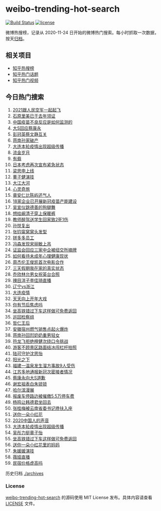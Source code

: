 # weibo-trending-hot-search

[![Build Status](https://github.com/justjavac/weibo-trending-hot-search/workflows/ci/badge.svg?branch=master)](https://github.com/justjavac/weibo-trending-hot-search/actions)
[![license](https://img.shields.io/github/license/justjavac/weibo-trending-hot-search)](https://github.com/justjavac/weibo-trending-hot-search/blob/master/LICENSE)

微博热搜榜，记录从 2020-11-24 日开始的微博热门搜索。每小时抓取一次数据，按天[归档](./archives)。

## 相关项目

- [知乎热搜榜](https://github.com/justjavac/zhihu-trending-top-search)
- [知乎热门话题](https://github.com/justjavac/zhihu-trending-hot-questions)
- [知乎热门视频](https://github.com/justjavac/zhihu-trending-hot-video)

## 今日热门搜索

<!-- BEGIN -->
<!-- 最后更新时间 Mon Jan 04 2021 03:32:10 GMT+0800 (CST) -->
1. [2021跟人民空军一起起飞](https://s.weibo.com//weibo?q=%232021%E8%B7%9F%E4%BA%BA%E6%B0%91%E7%A9%BA%E5%86%9B%E4%B8%80%E8%B5%B7%E8%B5%B7%E9%A3%9E%23&Refer=new_time)
1. [石原里美已于去年领证](https://s.weibo.com//weibo?q=%23%E7%9F%B3%E5%8E%9F%E9%87%8C%E7%BE%8E%E5%B7%B2%E4%BA%8E%E5%8E%BB%E5%B9%B4%E9%A2%86%E8%AF%81%23&Refer=top)
1. [中国疫苗不良反应是如何监测的](https://s.weibo.com//weibo?q=%23%E4%B8%AD%E5%9B%BD%E7%96%AB%E8%8B%97%E4%B8%8D%E8%89%AF%E5%8F%8D%E5%BA%94%E6%98%AF%E5%A6%82%E4%BD%95%E7%9B%91%E6%B5%8B%E7%9A%84%23&Refer=top)
1. [大S回应蔡康永](https://s.weibo.com//weibo?q=%E5%A4%A7S%E5%9B%9E%E5%BA%94%E8%94%A1%E5%BA%B7%E6%B0%B8&Refer=top)
1. [彭冠英蔡文静互关](https://s.weibo.com//weibo?q=%23%E5%BD%AD%E5%86%A0%E8%8B%B1%E8%94%A1%E6%96%87%E9%9D%99%E4%BA%92%E5%85%B3%23&Refer=top)
1. [蒋南孙家破产](https://s.weibo.com//weibo?q=%23%E8%92%8B%E5%8D%97%E5%AD%99%E5%AE%B6%E7%A0%B4%E4%BA%A7%23&Refer=top)
1. [大连本轮疫情出现超级传播](https://s.weibo.com//weibo?q=%23%E5%A4%A7%E8%BF%9E%E6%9C%AC%E8%BD%AE%E7%96%AB%E6%83%85%E5%87%BA%E7%8E%B0%E8%B6%85%E7%BA%A7%E4%BC%A0%E6%92%AD%23&Refer=top)
1. [流金岁月](https://s.weibo.com//weibo?q=%E6%B5%81%E9%87%91%E5%B2%81%E6%9C%88&Refer=top)
1. [有翡](https://s.weibo.com//weibo?q=%E6%9C%89%E7%BF%A1&Refer=top)
1. [日本考虑再次宣布紧急状态](https://s.weibo.com//weibo?q=%23%E6%97%A5%E6%9C%AC%E8%80%83%E8%99%91%E5%86%8D%E6%AC%A1%E5%AE%A3%E5%B8%83%E7%B4%A7%E6%80%A5%E7%8A%B6%E6%80%81%23&Refer=top)
1. [梁思申上线](https://s.weibo.com//weibo?q=%23%E6%A2%81%E6%80%9D%E7%94%B3%E4%B8%8A%E7%BA%BF%23&Refer=top)
1. [董子健演技](https://s.weibo.com//weibo?q=%E8%91%A3%E5%AD%90%E5%81%A5%E6%BC%94%E6%8A%80&Refer=top)
1. [大江大河](https://s.weibo.com//weibo?q=%E5%A4%A7%E6%B1%9F%E5%A4%A7%E6%B2%B3&Refer=top)
1. [心灵奇旅](https://s.weibo.com//weibo?q=%E5%BF%83%E7%81%B5%E5%A5%87%E6%97%85&Refer=top)
1. [章安仁比陈屿还气人](https://s.weibo.com//weibo?q=%23%E7%AB%A0%E5%AE%89%E4%BB%81%E6%AF%94%E9%99%88%E5%B1%BF%E8%BF%98%E6%B0%94%E4%BA%BA%23&Refer=top)
1. [18家企业已开展新冠疫苗产能建设](https://s.weibo.com//weibo?q=%2318%E5%AE%B6%E4%BC%81%E4%B8%9A%E5%B7%B2%E5%BC%80%E5%B1%95%E6%96%B0%E5%86%A0%E7%96%AB%E8%8B%97%E4%BA%A7%E8%83%BD%E5%BB%BA%E8%AE%BE%23&Refer=top)
1. [吴宣仪跳德善的狗腿舞](https://s.weibo.com//weibo?q=%23%E5%90%B4%E5%AE%A3%E4%BB%AA%E8%B7%B3%E5%BE%B7%E5%96%84%E7%9A%84%E7%8B%97%E8%85%BF%E8%88%9E%23&Refer=top)
1. [想给阚清子穿上保暖裤](https://s.weibo.com//weibo?q=%23%E6%83%B3%E7%BB%99%E9%98%9A%E6%B8%85%E5%AD%90%E7%A9%BF%E4%B8%8A%E4%BF%9D%E6%9A%96%E8%A3%A4%23&Refer=top)
1. [教师醉驾送学生回家致2死1伤](https://s.weibo.com//weibo?q=%E6%95%99%E5%B8%88%E9%86%89%E9%A9%BE%E9%80%81%E5%AD%A6%E7%94%9F%E5%9B%9E%E5%AE%B6%E8%87%B42%E6%AD%BB1%E4%BC%A4&Refer=top)
1. [孙悦复出](https://s.weibo.com//weibo?q=%23%E5%AD%99%E6%82%A6%E5%A4%8D%E5%87%BA%23&Refer=top)
1. [张钧甯窝窝头发型](https://s.weibo.com//weibo?q=%23%E5%BC%A0%E9%92%A7%E7%94%AF%E7%AA%9D%E7%AA%9D%E5%A4%B4%E5%8F%91%E5%9E%8B%23&Refer=top)
1. [拼多多员工](https://s.weibo.com//weibo?q=%E6%8B%BC%E5%A4%9A%E5%A4%9A%E5%91%98%E5%B7%A5&Refer=top)
1. [冯森发现宋丽敏上吊](https://s.weibo.com//weibo?q=%23%E5%86%AF%E6%A3%AE%E5%8F%91%E7%8E%B0%E5%AE%8B%E4%B8%BD%E6%95%8F%E4%B8%8A%E5%90%8A%23&Refer=top)
1. [证监会回应三家中企被纽交所摘牌](https://s.weibo.com//weibo?q=%E8%AF%81%E7%9B%91%E4%BC%9A%E5%9B%9E%E5%BA%94%E4%B8%89%E5%AE%B6%E4%B8%AD%E4%BC%81%E8%A2%AB%E7%BA%BD%E4%BA%A4%E6%89%80%E6%91%98%E7%89%8C&Refer=top)
1. [如何看待未成年心理健康现状](https://s.weibo.com//weibo?q=%23%E5%A6%82%E4%BD%95%E7%9C%8B%E5%BE%85%E6%9C%AA%E6%88%90%E5%B9%B4%E5%BF%83%E7%90%86%E5%81%A5%E5%BA%B7%E7%8E%B0%E7%8A%B6%23&Refer=top)
1. [周杰伦王俊凯首次电影合作](https://s.weibo.com//weibo?q=%23%E5%91%A8%E6%9D%B0%E4%BC%A6%E7%8E%8B%E4%BF%8A%E5%87%AF%E9%A6%96%E6%AC%A1%E7%94%B5%E5%BD%B1%E5%90%88%E4%BD%9C%23&Refer=top)
1. [三天假期我在家的真实状态](https://s.weibo.com//weibo?q=%23%E4%B8%89%E5%A4%A9%E5%81%87%E6%9C%9F%E6%88%91%E5%9C%A8%E5%AE%B6%E7%9A%84%E7%9C%9F%E5%AE%9E%E7%8A%B6%E6%80%81%23&Refer=top)
1. [乔欣林允男女祝英台合照](https://s.weibo.com//weibo?q=%23%E4%B9%94%E6%AC%A3%E6%9E%97%E5%85%81%E7%94%B7%E5%A5%B3%E7%A5%9D%E8%8B%B1%E5%8F%B0%E5%90%88%E7%85%A7%23&Refer=top)
1. [辣目洋子李佳琦直播](https://s.weibo.com//weibo?q=%E8%BE%A3%E7%9B%AE%E6%B4%8B%E5%AD%90%E6%9D%8E%E4%BD%B3%E7%90%A6%E7%9B%B4%E6%92%AD&Refer=top)
1. [辽宁vs浙江](https://s.weibo.com//weibo?q=%23%E8%BE%BD%E5%AE%81vs%E6%B5%99%E6%B1%9F%23&Refer=top)
1. [大连疫情](https://s.weibo.com//weibo?q=%E5%A4%A7%E8%BF%9E%E7%96%AB%E6%83%85&Refer=top)
1. [天天向上开年大戏](https://s.weibo.com//weibo?q=%23%E5%A4%A9%E5%A4%A9%E5%90%91%E4%B8%8A%E5%BC%80%E5%B9%B4%E5%A4%A7%E6%88%8F%23&Refer=top)
1. [你有节后焦虑吗](https://s.weibo.com//weibo?q=%23%E4%BD%A0%E6%9C%89%E8%8A%82%E5%90%8E%E7%84%A6%E8%99%91%E5%90%97%23&Refer=top)
1. [坐高铁错过下车这样做可免费返回](https://s.weibo.com//weibo?q=%23%E5%9D%90%E9%AB%98%E9%93%81%E9%94%99%E8%BF%87%E4%B8%8B%E8%BD%A6%E8%BF%99%E6%A0%B7%E5%81%9A%E5%8F%AF%E5%85%8D%E8%B4%B9%E8%BF%94%E5%9B%9E%23&Refer=top)
1. [巡回检察组](https://s.weibo.com//weibo?q=%E5%B7%A1%E5%9B%9E%E6%A3%80%E5%AF%9F%E7%BB%84&Refer=top)
1. [哲仁王后](https://s.weibo.com//weibo?q=%E5%93%B2%E4%BB%81%E7%8E%8B%E5%90%8E&Refer=top)
1. [安徽宿州燃气销售点起火爆炸](https://s.weibo.com//weibo?q=%E5%AE%89%E5%BE%BD%E5%AE%BF%E5%B7%9E%E7%87%83%E6%B0%94%E9%94%80%E5%94%AE%E7%82%B9%E8%B5%B7%E7%81%AB%E7%88%86%E7%82%B8&Refer=top)
1. [蒋南孙回怼奶奶重男轻女](https://s.weibo.com//weibo?q=%23%E8%92%8B%E5%8D%97%E5%AD%99%E5%9B%9E%E6%80%BC%E5%A5%B6%E5%A5%B6%E9%87%8D%E7%94%B7%E8%BD%BB%E5%A5%B3%23&Refer=top)
1. [符龙飞拒绝檀健次绕口令挑战](https://s.weibo.com//weibo?q=%23%E7%AC%A6%E9%BE%99%E9%A3%9E%E6%8B%92%E7%BB%9D%E6%AA%80%E5%81%A5%E6%AC%A1%E7%BB%95%E5%8F%A3%E4%BB%A4%E6%8C%91%E6%88%98%23&Refer=top)
1. [游客不顾景区路面结冰闯栏杆拍照](https://s.weibo.com//weibo?q=%23%E6%B8%B8%E5%AE%A2%E4%B8%8D%E9%A1%BE%E6%99%AF%E5%8C%BA%E8%B7%AF%E9%9D%A2%E7%BB%93%E5%86%B0%E9%97%AF%E6%A0%8F%E6%9D%86%E6%8B%8D%E7%85%A7%23&Refer=top)
1. [陆可守护沈思怡](https://s.weibo.com//weibo?q=%23%E9%99%86%E5%8F%AF%E5%AE%88%E6%8A%A4%E6%B2%88%E6%80%9D%E6%80%A1%23&Refer=top)
1. [阳光之下](https://s.weibo.com//weibo?q=%E9%98%B3%E5%85%89%E4%B9%8B%E4%B8%8B&Refer=top)
1. [福建一温泉发生溜方事故9人受伤](https://s.weibo.com//weibo?q=%E7%A6%8F%E5%BB%BA%E4%B8%80%E6%B8%A9%E6%B3%89%E5%8F%91%E7%94%9F%E6%BA%9C%E6%96%B9%E4%BA%8B%E6%95%859%E4%BA%BA%E5%8F%97%E4%BC%A4&Refer=top)
1. [江苏多地通报新冠次密接者情况](https://s.weibo.com//weibo?q=%23%E6%B1%9F%E8%8B%8F%E5%A4%9A%E5%9C%B0%E9%80%9A%E6%8A%A5%E6%96%B0%E5%86%A0%E6%AC%A1%E5%AF%86%E6%8E%A5%E8%80%85%E6%83%85%E5%86%B5%23&Refer=top)
1. [蔡康永向大S道歉](https://s.weibo.com//weibo?q=%23%E8%94%A1%E5%BA%B7%E6%B0%B8%E5%90%91%E5%A4%A7S%E9%81%93%E6%AD%89%23&Refer=top)
1. [谢宏祖表白朱锁锁](https://s.weibo.com//weibo?q=%23%E8%B0%A2%E5%AE%8F%E7%A5%96%E8%A1%A8%E7%99%BD%E6%9C%B1%E9%94%81%E9%94%81%23&Refer=top)
1. [哈尔滨漫展](https://s.weibo.com//weibo?q=%E5%93%88%E5%B0%94%E6%BB%A8%E6%BC%AB%E5%B1%95&Refer=top)
1. [报废车停路边被催缴5.5万停车费](https://s.weibo.com//weibo?q=%23%E6%8A%A5%E5%BA%9F%E8%BD%A6%E5%81%9C%E8%B7%AF%E8%BE%B9%E8%A2%AB%E5%82%AC%E7%BC%B45.5%E4%B8%87%E5%81%9C%E8%BD%A6%E8%B4%B9%23&Refer=top)
1. [杨鸣让韩德君坐回去](https://s.weibo.com//weibo?q=%E6%9D%A8%E9%B8%A3%E8%AE%A9%E9%9F%A9%E5%BE%B7%E5%90%9B%E5%9D%90%E5%9B%9E%E5%8E%BB&Refer=top)
1. [张桂梅被云南省委书记搀扶入座](https://s.weibo.com//weibo?q=%23%E5%BC%A0%E6%A1%82%E6%A2%85%E8%A2%AB%E4%BA%91%E5%8D%97%E7%9C%81%E5%A7%94%E4%B9%A6%E8%AE%B0%E6%90%80%E6%89%B6%E5%85%A5%E5%BA%A7%23&Refer=top)
1. [送你一朵小红花](https://s.weibo.com//weibo?q=%E9%80%81%E4%BD%A0%E4%B8%80%E6%9C%B5%E5%B0%8F%E7%BA%A2%E8%8A%B1&Refer=top)
1. [2020中国人的声音](https://s.weibo.com//weibo?q=%232020%E4%B8%AD%E5%9B%BD%E4%BA%BA%E7%9A%84%E5%A3%B0%E9%9F%B3%23&Refer=new_time)
1. [大连本轮疫情出现超级传播](https://s.weibo.com//weibo?q=%E5%A4%A7%E8%BF%9E%E6%9C%AC%E8%BD%AE%E7%96%AB%E6%83%85%E5%87%BA%E7%8E%B0%E8%B6%85%E7%BA%A7%E4%BC%A0%E6%92%AD&Refer=top)
1. [吴彤力挺章子怡](https://s.weibo.com//weibo?q=%23%E5%90%B4%E5%BD%A4%E5%8A%9B%E6%8C%BA%E7%AB%A0%E5%AD%90%E6%80%A1%23&Refer=top)
1. [坐高铁错过下车这样做可免费返回](https://s.weibo.com//weibo?q=%E5%9D%90%E9%AB%98%E9%93%81%E9%94%99%E8%BF%87%E4%B8%8B%E8%BD%A6%E8%BF%99%E6%A0%B7%E5%81%9A%E5%8F%AF%E5%85%8D%E8%B4%B9%E8%BF%94%E5%9B%9E&Refer=top)
1. [送你一朵小红花里的妈妈](https://s.weibo.com//weibo?q=%23%E9%80%81%E4%BD%A0%E4%B8%80%E6%9C%B5%E5%B0%8F%E7%BA%A2%E8%8A%B1%E9%87%8C%E7%9A%84%E5%A6%88%E5%A6%88%23&Refer=top)
1. [朱媛媛演技](https://s.weibo.com//weibo?q=%23%E6%9C%B1%E5%AA%9B%E5%AA%9B%E6%BC%94%E6%8A%80%23&Refer=top)
1. [薇娅直播](https://s.weibo.com//weibo?q=%E8%96%87%E5%A8%85%E7%9B%B4%E6%92%AD&Refer=top)
1. [民宿价格虚高吗](https://s.weibo.com//weibo?q=%23%E6%B0%91%E5%AE%BF%E4%BB%B7%E6%A0%BC%E8%99%9A%E9%AB%98%E5%90%97%23&Refer=top)
<!-- END -->

历史归档 [./archives](./archives)

### License

[weibo-trending-hot-search](https://github.com/justjavac/weibo-trending-hot-search) 的源码使用 MIT License 发布。具体内容请查看 [LICENSE](./LICENSE) 文件。
